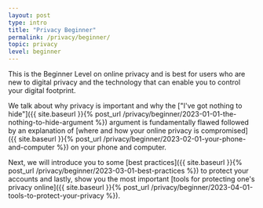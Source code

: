 ```yaml
---
layout: post
type: intro
title: "Privacy Beginner"
permalink: /privacy/beginner/
topic: privacy
level: beginner
---
```


This is the Beginner Level on online privacy and is best for users who are new to digital privacy and the technology that can enable you to control your digital footprint.

We talk about why privacy is important and why the ["I've got nothing to hide"]({{ site.baseurl }}{% post_url /privacy/beginner/2023-01-01-the-nothing-to-hide-argument %}) argument is fundamentally flawed followed by an explanation of [where and how your online privacy is compromised]({{ site.baseurl }}{% post_url /privacy/beginner/2023-02-01-your-phone-and-computer %}) on your phone and computer.

Next, we will introduce you to some [best practices]({{ site.baseurl }}{% post_url /privacy/beginner/2023-03-01-best-practices %}) to protect your accounts and lastly, show you the most important [tools for protecting one's privacy online]({{ site.baseurl }}{% post_url /privacy/beginner/2023-04-01-tools-to-protect-your-privacy %}).
